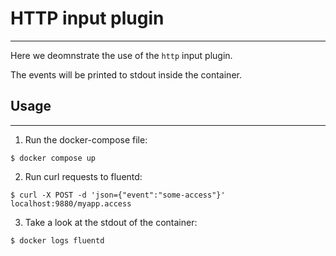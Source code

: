 # HTTP input plugin
---

Here we deomnstrate the use of the `http` input plugin.

The events will be printed to stdout inside the container.

## Usage
---

1. Run the docker-compose file:
```
$ docker compose up
```

2. Run curl requests to fluentd:
```
$ curl -X POST -d 'json={"event":"some-access"}' localhost:9880/myapp.access
```

3. Take a look at the stdout of the container:
```
$ docker logs fluentd
```



